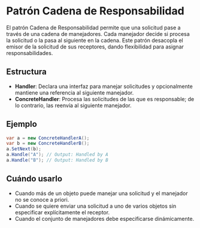 # Patrón Cadena de Responsabilidad

El patrón Cadena de Responsabilidad permite que una solicitud pase a través de una cadena de manejadores. Cada manejador decide si procesa la solicitud o la pasa al siguiente en la cadena. Este patrón desacopla el emisor de la solicitud de sus receptores, dando flexibilidad para asignar responsabilidades.

## Estructura
- **Handler**: Declara una interfaz para manejar solicitudes y opcionalmente mantiene una referencia al siguiente manejador.
- **ConcreteHandler**: Procesa las solicitudes de las que es responsable; de lo contrario, las reenvía al siguiente manejador.

## Ejemplo
```csharp
var a = new ConcreteHandlerA();
var b = new ConcreteHandlerB();
a.SetNext(b);
a.Handle("A"); // Output: Handled by A
a.Handle("B"); // Output: Handled by B
```

## Cuándo usarlo
- Cuando más de un objeto puede manejar una solicitud y el manejador no se conoce a priori.
- Cuando se quiere enviar una solicitud a uno de varios objetos sin especificar explícitamente el receptor.
- Cuando el conjunto de manejadores debe especificarse dinámicamente.
